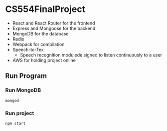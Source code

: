# CS554FinalProject

* React and React Router for the frontend
* Express and Mongoose for the backend
* MongoDB for the database
* Redis
* Webpack for compilation
* Speech-to-Tex 
  * Speech recognition modulede signed to listen continuously to a user
* AWS for holding project online


## Run Program

### Run MongoDB 
```shell
mongod
```

### Run project 
```shell
npm start
```
